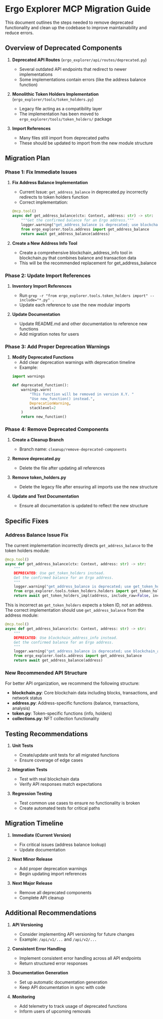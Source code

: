 # Ergo Explorer MCP Migration Guide

This document outlines the steps needed to remove deprecated functionality and clean up the codebase to improve maintainability and reduce errors.

## Overview of Deprecated Components

1. **Deprecated API Routes** (`ergo_explorer/api/routes/deprecated.py`)
   - Several outdated API endpoints that redirect to newer implementations
   - Some implementations contain errors (like the address balance function)

2. **Monolithic Token Holders Implementation** (`ergo_explorer/tools/token_holders.py`)
   - Legacy file acting as a compatibility layer
   - The implementation has been moved to `ergo_explorer/tools/token_holders/` package

3. **Import References** 
   - Many files still import from deprecated paths
   - These should be updated to import from the new module structure

## Migration Plan

### Phase 1: Fix Immediate Issues

1. **Fix Address Balance Implementation**
   - Current Issue: `get_address_balance` in deprecated.py incorrectly redirects to token holders function
   - Correct implementation:
   ```python
   @mcp.tool()
   async def get_address_balance(ctx: Context, address: str) -> str:
       """Get the confirmed balance for an Ergo address."""
       logger.warning("get_address_balance is deprecated; use blockchain_address_info instead")
       from ergo_explorer.tools.address import get_address_balance
       return await get_address_balance(address)
   ```

2. **Create a New Address Info Tool**
   - Create a comprehensive blockchain_address_info tool in blockchain.py that combines balance and transaction data
   - This will be the recommended replacement for get_address_balance

### Phase 2: Update Import References

1. **Inventory Import References**
   - Run `grep -r "from ergo_explorer.tools.token_holders import" --include="*.py" .`
   - Update each reference to use the new modular imports

2. **Update Documentation**
   - Update README.md and other documentation to reference new functions 
   - Add migration notes for users

### Phase 3: Add Proper Deprecation Warnings

1. **Modify Deprecated Functions**
   - Add clear deprecation warnings with deprecation timeline
   - Example:
   ```python
   import warnings
   
   def deprecated_function():
       warnings.warn(
           "This function will be removed in version X.Y. "
           "Use new_function() instead.",
           DeprecationWarning,
           stacklevel=2
       )
       return new_function()
   ```

### Phase 4: Remove Deprecated Components

1. **Create a Cleanup Branch**
   - Branch name: `cleanup/remove-deprecated-components`

2. **Remove deprecated.py**
   - Delete the file after updating all references

3. **Remove token_holders.py**
   - Delete the legacy file after ensuring all imports use the new structure

4. **Update and Test Documentation**
   - Ensure all documentation is updated to reflect the new structure

## Specific Fixes

### Address Balance Issue Fix

The current implementation incorrectly directs `get_address_balance` to the token holders module:

```python
@mcp.tool()
async def get_address_balance(ctx: Context, address: str) -> str:
    """
    DEPRECATED: Use get_token_holders instead.
    Get the confirmed balance for an Ergo address.
    """
    logger.warning("get_address_balance is deprecated; use get_token_holders instead")
    from ergo_explorer.tools.token_holders.holders import get_token_holders as get_token_holders_impl
    return await get_token_holders_impl(address, include_raw=False, include_analysis=True)
```

This is incorrect as `get_token_holders` expects a token ID, not an address. The correct implementation should use `get_address_balance` from the address module:

```python
@mcp.tool()
async def get_address_balance(ctx: Context, address: str) -> str:
    """
    DEPRECATED: Use blockchain_address_info instead.
    Get the confirmed balance for an Ergo address.
    """
    logger.warning("get_address_balance is deprecated; use blockchain_address_info instead")
    from ergo_explorer.tools.address import get_address_balance
    return await get_address_balance(address)
```

### New Recommended API Structure

For better API organization, we recommend the following structure:

- **blockchain.py**: Core blockchain data including blocks, transactions, and network status
- **address.py**: Address-specific functions (balance, transactions, analysis)
- **token.py**: Token-specific functions (info, holders)
- **collections.py**: NFT collection functionality

## Testing Recommendations

1. **Unit Tests**
   - Create/update unit tests for all migrated functions
   - Ensure coverage of edge cases

2. **Integration Tests**
   - Test with real blockchain data
   - Verify API responses match expectations

3. **Regression Testing**
   - Test common use cases to ensure no functionality is broken
   - Create automated tests for critical paths

## Migration Timeline

1. **Immediate (Current Version)**
   - Fix critical issues (address balance lookup)
   - Update documentation

2. **Next Minor Release**
   - Add proper deprecation warnings
   - Begin updating import references

3. **Next Major Release**
   - Remove all deprecated components
   - Complete API cleanup

## Additional Recommendations

1. **API Versioning**
   - Consider implementing API versioning for future changes
   - Example: `/api/v1/...` and `/api/v2/...`

2. **Consistent Error Handling**
   - Implement consistent error handling across all API endpoints
   - Return structured error responses

3. **Documentation Generation**
   - Set up automatic documentation generation
   - Keep API documentation in sync with code

4. **Monitoring**
   - Add telemetry to track usage of deprecated functions
   - Inform users of upcoming removals 